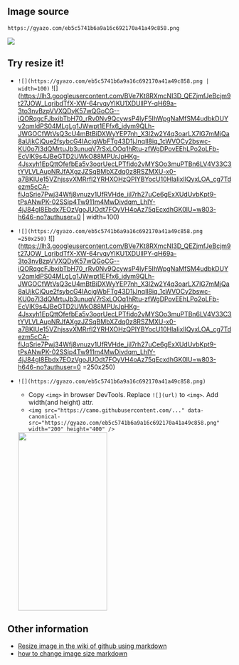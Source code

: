 


## Image source

`https://gyazo.com/eb5c5741b6a9a16c692170a41a49c858.png`

![](https://lh3.googleusercontent.com/BVe7Kt8RXmcNI3D_QEZjmfJeBcjm9t27JOW_LqribdTfX-XW-64rvqyYIKU1XDUllPY-qH69a-3to3nvBzpVVXQDyK57wQGoCG--iQORqgcFJbxibTbH70_rRv0Nv9QcywsP4lyF5IhWpgNaMfSM4udbkDUYv2qmldPS04MLgLg1JWwpt1EFfx6_idym9QLh-JWGOCfWtVsQ3cU4mBtBiDXWyYEP7nh_X3l2w2Y4q3oarLX7lG7mMjQa8aUjkCjQue2fsybcG4IAcjgWbFTg43D1jJnqIl8iq_1cWVOCy2bswc-KU0o7I3dQMrtuJb3unuqV7rSxLOOq1hRtu-zfWgDPovEEhLPo2oLFb-EcVlK9s4JBeGTD2UWkO88MPUrJpHKg-4Jsxyh1EpQttOfefbEa5v3oqrUecLPTfido2vMYSOo3muPTBn6LV4V33C3tYVLVLAupNRJfAXgzJZSqBMbXZdq0z8RSZMXU-x0-a7BKlUe15VZhjssvXMRrfl2YRHXOHzQPlYBYocU10HlaIixIlQyxLOA_cg7Tdezm5cCA-fiJqSrie7Pwj34Wfj8vnuzy1UfRVHde_ijl7rh27uCe6gExXUdUvbKpt9-tPsANwPK-02SSip4Tw911m4MwDivdqm_LhlY-4jJ84gI8Ebdx7EOzVgoJUOdt7FOyVH4oAz75qEcxdhGK0lU=w803-h646-no?authuser=0)


## Try resize it!

- `![](https://gyazo.com/eb5c5741b6a9a16c692170a41a49c858.png | width=100)`
   ![](https://lh3.googleusercontent.com/BVe7Kt8RXmcNI3D_QEZjmfJeBcjm9t27JOW_LqribdTfX-XW-64rvqyYIKU1XDUllPY-qH69a-3to3nvBzpVVXQDyK57wQGoCG--iQORqgcFJbxibTbH70_rRv0Nv9QcywsP4lyF5IhWpgNaMfSM4udbkDUYv2qmldPS04MLgLg1JWwpt1EFfx6_idym9QLh-JWGOCfWtVsQ3cU4mBtBiDXWyYEP7nh_X3l2w2Y4q3oarLX7lG7mMjQa8aUjkCjQue2fsybcG4IAcjgWbFTg43D1jJnqIl8iq_1cWVOCy2bswc-KU0o7I3dQMrtuJb3unuqV7rSxLOOq1hRtu-zfWgDPovEEhLPo2oLFb-EcVlK9s4JBeGTD2UWkO88MPUrJpHKg-4Jsxyh1EpQttOfefbEa5v3oqrUecLPTfido2vMYSOo3muPTBn6LV4V33C3tYVLVLAupNRJfAXgzJZSqBMbXZdq0z8RSZMXU-x0-a7BKlUe15VZhjssvXMRrfl2YRHXOHzQPlYBYocU10HlaIixIlQyxLOA_cg7Tdezm5cCA-fiJqSrie7Pwj34Wfj8vnuzy1UfRVHde_ijl7rh27uCe6gExXUdUvbKpt9-tPsANwPK-02SSip4Tw911m4MwDivdqm_LhlY-4jJ84gI8Ebdx7EOzVgoJUOdt7FOyVH4oAz75qEcxdhGK0lU=w803-h646-no?authuser=0 | width=100)

- `![](https://gyazo.com/eb5c5741b6a9a16c692170a41a49c858.png =250x250)`
 ![](https://lh3.googleusercontent.com/BVe7Kt8RXmcNI3D_QEZjmfJeBcjm9t27JOW_LqribdTfX-XW-64rvqyYIKU1XDUllPY-qH69a-3to3nvBzpVVXQDyK57wQGoCG--iQORqgcFJbxibTbH70_rRv0Nv9QcywsP4lyF5IhWpgNaMfSM4udbkDUYv2qmldPS04MLgLg1JWwpt1EFfx6_idym9QLh-JWGOCfWtVsQ3cU4mBtBiDXWyYEP7nh_X3l2w2Y4q3oarLX7lG7mMjQa8aUjkCjQue2fsybcG4IAcjgWbFTg43D1jJnqIl8iq_1cWVOCy2bswc-KU0o7I3dQMrtuJb3unuqV7rSxLOOq1hRtu-zfWgDPovEEhLPo2oLFb-EcVlK9s4JBeGTD2UWkO88MPUrJpHKg-4Jsxyh1EpQttOfefbEa5v3oqrUecLPTfido2vMYSOo3muPTBn6LV4V33C3tYVLVLAupNRJfAXgzJZSqBMbXZdq0z8RSZMXU-x0-a7BKlUe15VZhjssvXMRrfl2YRHXOHzQPlYBYocU10HlaIixIlQyxLOA_cg7Tdezm5cCA-fiJqSrie7Pwj34Wfj8vnuzy1UfRVHde_ijl7rh27uCe6gExXUdUvbKpt9-tPsANwPK-02SSip4Tw911m4MwDivdqm_LhlY-4jJ84gI8Ebdx7EOzVgoJUOdt7FOyVH4oAz75qEcxdhGK0lU=w803-h646-no?authuser=0 =250x250)

- `![](https://gyazo.com/eb5c5741b6a9a16c692170a41a49c858.png)`  
  - Copy `<img>` in browser DevTools. Replace `![](url)` to `<img>`. Add width(and height) attr.
  - `<img src="https://camo.githubusercontent.com/..." data-canonical-src="https://gyazo.com/eb5c5741b6a9a16c692170a41a49c858.png" width="200" height="400" />`
  <img src="https://lh3.googleusercontent.com/BVe7Kt8RXmcNI3D_QEZjmfJeBcjm9t27JOW_LqribdTfX-XW-64rvqyYIKU1XDUllPY-qH69a-3to3nvBzpVVXQDyK57wQGoCG--iQORqgcFJbxibTbH70_rRv0Nv9QcywsP4lyF5IhWpgNaMfSM4udbkDUYv2qmldPS04MLgLg1JWwpt1EFfx6_idym9QLh-JWGOCfWtVsQ3cU4mBtBiDXWyYEP7nh_X3l2w2Y4q3oarLX7lG7mMjQa8aUjkCjQue2fsybcG4IAcjgWbFTg43D1jJnqIl8iq_1cWVOCy2bswc-KU0o7I3dQMrtuJb3unuqV7rSxLOOq1hRtu-zfWgDPovEEhLPo2oLFb-EcVlK9s4JBeGTD2UWkO88MPUrJpHKg-4Jsxyh1EpQttOfefbEa5v3oqrUecLPTfido2vMYSOo3muPTBn6LV4V33C3tYVLVLAupNRJfAXgzJZSqBMbXZdq0z8RSZMXU-x0-a7BKlUe15VZhjssvXMRrfl2YRHXOHzQPlYBYocU10HlaIixIlQyxLOA_cg7Tdezm5cCA-fiJqSrie7Pwj34Wfj8vnuzy1UfRVHde_ijl7rh27uCe6gExXUdUvbKpt9-tPsANwPK-02SSip4Tw911m4MwDivdqm_LhlY-4jJ84gI8Ebdx7EOzVgoJUOdt7FOyVH4oAz75qEcxdhGK0lU=w803-h646-no?authuser=0" width="200" height="400" />


## Other information

- [Resize image in the wiki of github using markdown](http://stackoverflow.com/questions/24383700/resize-image-in-the-wiki-of-github-using-markdown)
- [how to change image size markdown](http://stackoverflow.com/questions/14675913/how-to-change-image-size-markdown)
